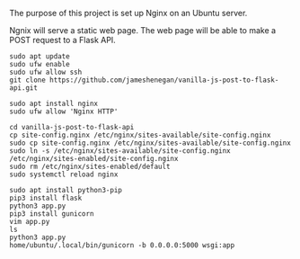 The purpose of this project is set up Nginx on an Ubuntu server.

Ngnix will serve a static web page. The web page will be able to make a POST request to a Flask API.

```
sudo apt update
sudo ufw enable
sudo ufw allow ssh
git clone https://github.com/jameshenegan/vanilla-js-post-to-flask-api.git

sudo apt install nginx
sudo ufw allow 'Nginx HTTP'

cd vanilla-js-post-to-flask-api
cp site-config.nginx /etc/nginx/sites-available/site-config.nginx
sudo cp site-config.nginx /etc/nginx/sites-available/site-config.nginx
sudo ln -s /etc/nginx/sites-available/site-config.nginx /etc/nginx/sites-enabled/site-config.nginx
sudo rm /etc/nginx/sites-enabled/default
sudo systemctl reload nginx

sudo apt install python3-pip
pip3 install flask
python3 app.py
pip3 install gunicorn
vim app.py
ls
python3 app.py
home/ubuntu/.local/bin/gunicorn -b 0.0.0.0:5000 wsgi:app
```
